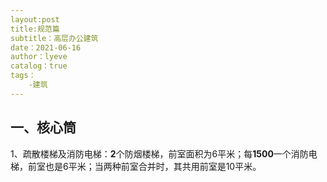 ```yaml
---
layout:post
title:规范篇
subtitle：高层办公建筑
date：2021-06-16
author：lyeve
catalog：true
tags：
    -建筑
---
```


## 一、核心筒
1、疏散楼梯及消防电梯：**2**个防烟楼梯，前室面积为6平米；每**1500**一个消防电梯，前室也是6平米；当两种前室合并时，其共用前室是10平米。
